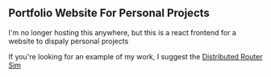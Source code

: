 ## Portfolio Website For Personal Projects

I'm no longer hosting this anywhere, but this is a react frontend for a website to dispaly personal projects

If you're looking for an example of my work, I suggest the [Distributed Router Sim]([url](https://github.com/hud987/DistributedRouters))


